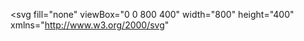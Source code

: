 <svg
  fill="none"
  viewBox="0 0 800 400"
  width="800"
  height="400"
  xmlns="http://www.w3.org/2000/svg"
>
  <foreignObject width="100%" height="100%">
    <div xmlns="http://www.w3.org/1999/xhtml">
      <style>
        .duck {
          display: flex;
          flex-direction: column;
          position: relative;
        }
        .duck__wrapper {
          display: grid;
          place-content: center;
        }
        
        .duck__head {
          align-self: flex-end;
          width: 6rem;
          height: 4rem;
          border-radius: 8rem 8rem 0 0;
          background-color: #ffed02;
          position: relative;
          transform: translateY(1px);
          z-index: 1;
        }
        .duck__head::after,
        .duck__head::before {
          content: "";
          position: absolute;
          border-radius: 1rem;
          background-color: #ffed02;
          width: 0.4rem;
          height: 2rem;
          top: 0;
        }
        .duck__head::after {
          left: 44%;
          transform: translate(-50%, -50%) rotate(-30deg);
        }
        .duck__head::before {
          left: 45%;
          transform: translate(-50%, -50%) rotate(10deg);
        }
        .duck__white {
          position: absolute;
          top: 0.8rem;
          left: 0.8rem;
          width: 0.6rem;
          height: 1.3rem;
          transform: rotate(40deg);
          border-radius: 50%;
          border-left: 0.2rem solid #fff;
        }
        .duck__eye {
          position: absolute;
          bottom: 0.2rem;
          right: 1rem;
          width: 0.8rem;
          height: 0.8rem;
          border-radius: 50%;
          background-color: #000;
          animation: eye-animation 1s infinite linear;
        }
        .duck__eye--shadow {
          position: absolute;
          bottom: -0.5rem;
          right: 2rem;
          width: 0.8rem;
          height: 0.8rem;
          border-radius: 50%;
          background-color: #fcaa1d;
          z-index: 1;
        }
        .duck__mouth {
          position: absolute;
          right: 0;
          top: 40%;
          width: 1rem;
          height: 1.2rem;
          transform: translate(90%, -50%);
          clip-path: polygon(0 0, 100% 40%, 100% 60%, 0% 100%);
          border-radius: 0 1rem 1rem 0;
          background-color: #f57a00;
        }
        .duck__body {
          width: 9.5rem;
          height: 5rem;
          border-radius: 1rem 0 16rem 16rem;
          background-color: #ffed02;
          position: relative;
          overflow: hidden;
        }
        .duck__body::after {
          content: "";
          position: absolute;
          width: 105%;
          height: 200%;
          left: 50%;
          top: -95%;
          transform: translate(-50%, 0.02rem) rotate(-6deg);
          border-radius: 50%;
          border-bottom: 1rem solid #fcaa1d;
        }
        .duck__wing {
          position: absolute;
          left: 0.6rem;
          top: 55%;
          width: 4rem;
          height: 2.4rem;
          border-radius: 1rem 1rem 4rem 4rem;
          background-color: #fece00;
          transform: translate(0, -50%);
          transform-origin: right;
          animation: wing-animation 1s linear infinite;
          z-index: 1;
        }
        .duck__foot {
          position: absolute;
          width: 0.6rem;
          height: 2rem;
          background-color: #f57a00;
          z-index: -1;
        }
        .duck__foot::after {
          content: "";
          position: absolute;
          width: 2rem;
          height: 0.6rem;
          bottom: 0rem;
          left: -0.5rem;
          background-color: #f57a00;
          border-radius: 1rem;
        }
        .duck__foot--1,
        .duck__foot--2 {
          left: 40%;
          bottom: 0;
          transform: translate(-50%, 80%);
        }
        .duck__foot--1 {
          animation: foot-ans 1s linear infinite;
        }
        .duck__foot--2 {
          animation: foot-ans 2s 1s linear infinite;
        }

        .surface {
          position: absolute;
          bottom: -1.9rem;
          left: 55%;
          transform: translateX(-50%);
          background-color: steelblue;
          width: 8rem;
          height: 0.5rem;
          border-radius: 1rem;
          animation: surface-animation 1s linear infinite;
        }

        @keyframes surface-animation {
          0%,
          100% {
            transform: translateX(-50%) scaleX(0.9);
          }
          50% {
            transform: translateX(-50%) scaleX(1);
          }
        }
        @keyframes foot-ans {
          0% {
            transform: translate(-50%, 80%) rotate(0deg);
          }
          10% {
            transform: translate(-150%, 80%) rotate(10deg);
          }
          20% {
            transform: translate(-150%, 10%) rotate(10deg);
          }
          40% {
            transform: translate(400%, 10%) rotate(-20deg);
          }
          60% {
            transform: translate(600%, 60%) rotate(-20deg);
          }
          70% {
            transform: translate(500%, 60%) rotate(0deg);
          }
        }
        .duck__inner {
          animation: bird-up-down 1s linear infinite;
        }

        @keyframes bird-up-down {
          0%,
          100% {
            transform: translateY(0.4rem);
          }
          50% {
            transform: translateY(0rem);
          }
        }
        @keyframes wing-animation {
          0%,
          100% {
            transform: translate(0, -50%) rotate(16deg);
          }
          50% {
            transform: translate(0, -50%) rotate(-2deg);
          }
        }
        @keyframes eye-animation {
          0%,
          20% {
            transform: scaleY(1);
          }
          10% {
            transform: scaleY(0);
          }
        }
        .cloud {
          position: absolute;
          top: 10vh;
          left: 0;
          width: 5rem;
          height: 3rem;
          border-radius: 6rem 6rem 0 1rem;
          background-color: white;
          transform: translateX(110vw);
          animation: cloud-animation-1 10s linear infinite;
        }
        .cloud--2,
        .cloud--4 {
          top: 20vh;
          transform: translateX(120vw) scale(0.8);
          animation: cloud-animation-2 10s 2.5s linear infinite;
        }
        .cloud--3 {
          animation-delay: 5s;
        }
        .cloud--4 {
          animation-delay: 7.5s;
        }
        .cloud::after {
          content: "";
          position: absolute;
          width: 6rem;
          height: 3.5rem;
          bottom: 0;
          border-radius: 6rem 10rem 1rem 0;
          transform: translateX(3rem);
          background-color: #fff;
        }
        .cloud::before {
          content: "";
          position: absolute;
          width: 4rem;
          height: 3rem;
          bottom: 2rem;
          border-radius: 10rem 10rem 0 0;
          transform: translateX(2rem);
          background-color: #fff;
        }

        @keyframes cloud-animation-1 {
          0% {
            transform: translate(110vw);
          }
          100% {
            transform: translateX(-50vw);
          }
        }
        @keyframes cloud-animation-2 {
          0% {
            transform: translateX(110vw) scale(0.8);
          }
          100% {
            transform: translateX(-50vw) scale(0.8);
          }
        }
      </style>

      <h1 style="color:white;">Hi, im STOJANOVICLJUBINKO</h1>
      <div class="cloud cloud--1"></div>
                    <div class="cloud cloud--2"></div>
                    <div class="cloud cloud--3"></div>
                    <div class="cloud cloud--4"></div>
                    <div class="duck__wrapper" style="margin-left:50px; margin-top:250px;">
                        <div class="duck">
                            <div class="duck duck__inner">
                                <div class="duck__mouth"></div>
                                <div class="duck__head">
                                    <div class="duck__eye"></div>
                                    <div class="duck__eye--shadow"></div>
                                    <div class="duck__white"></div>
                                </div>
                                <div class="duck__body"></div>
                                <div class="duck__wing"></div>
                            </div>
                            <div class="duck__foot duck__foot--1" style="z-index: 1;"></div>
                            <div class="duck__foot duck__foot--2" style="z-index: 1;"></div>
                            <div class="surface"></div>
                        </div>
                        </div>
  </foreignObject>
</svg>

